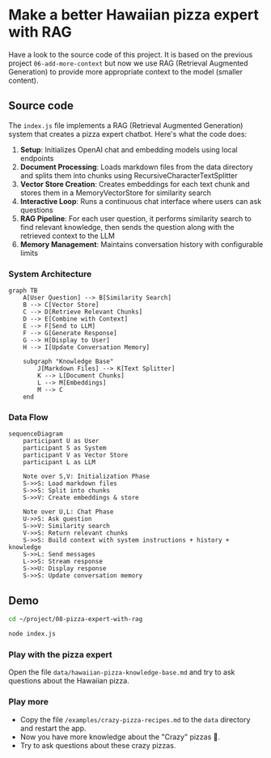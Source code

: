 # Make a better Hawaiian pizza expert with RAG

Have a look to the source code of this project. It is based on the previous project `06-add-more-context` but now we use RAG (Retrieval Augmented Generation) to provide more appropriate context to the model (smaller content).

## Source code

The `index.js` file implements a RAG (Retrieval Augmented Generation) system that creates a pizza expert chatbot. Here's what the code does:

1. **Setup**: Initializes OpenAI chat and embedding models using local endpoints
2. **Document Processing**: Loads markdown files from the data directory and splits them into chunks using RecursiveCharacterTextSplitter
3. **Vector Store Creation**: Creates embeddings for each text chunk and stores them in a MemoryVectorStore for similarity search
4. **Interactive Loop**: Runs a continuous chat interface where users can ask questions
5. **RAG Pipeline**: For each user question, it performs similarity search to find relevant knowledge, then sends the question along with the retrieved context to the LLM
6. **Memory Management**: Maintains conversation history with configurable limits

### System Architecture

```mermaid
graph TB
    A[User Question] --> B[Similarity Search]
    B --> C[Vector Store]
    C --> D[Retrieve Relevant Chunks]
    D --> E[Combine with Context]
    E --> F[Send to LLM]
    F --> G[Generate Response]
    G --> H[Display to User]
    H --> I[Update Conversation Memory]
    
    subgraph "Knowledge Base"
        J[Markdown Files] --> K[Text Splitter]
        K --> L[Document Chunks]
        L --> M[Embeddings]
        M --> C
    end
```

### Data Flow

```mermaid
sequenceDiagram
    participant U as User
    participant S as System
    participant V as Vector Store
    participant L as LLM
    
    Note over S,V: Initialization Phase
    S->>S: Load markdown files
    S->>S: Split into chunks
    S->>V: Create embeddings & store
    
    Note over U,L: Chat Phase
    U->>S: Ask question
    S->>V: Similarity search
    V->>S: Return relevant chunks
    S->>S: Build context with system instructions + history + knowledge
    S->>L: Send messages
    L->>S: Stream response
    S->>U: Display response
    S->>S: Update conversation memory
```

## Demo

```bash 
cd ~/project/08-pizza-expert-with-rag
```

```bash 
node index.js
```

### Play with the pizza expert

Open the file `data/hawaiian-pizza-knowledge-base.md` and try to ask questions about the Hawaiian pizza.

### Play more

- Copy the file `/examples/crazy-pizza-recipes.md` to the `data` directory and restart the app. 
- Now you have more knowledge about the "Crazy" pizzas 🤪.
- Try to ask questions about these crazy pizzas.

